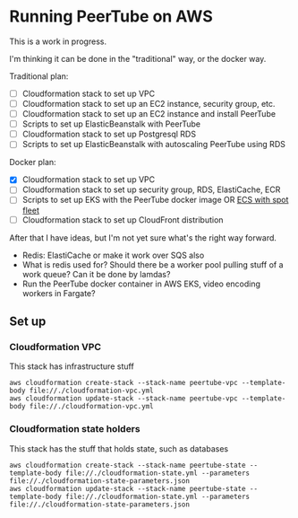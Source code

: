 # Running PeerTube on AWS

This is a work in progress.

I'm thinking it can be done in the "traditional" way, or the docker way.

Traditional plan:

 - [ ] Cloudformation stack to set up VPC
 - [ ] Cloudformation stack to set up an EC2 instance, security group, etc.
 - [ ] Cloudformation stack to set up an EC2 instance and install PeerTube
 - [ ] Scripts to set up ElasticBeanstalk with PeerTube
 - [ ] Cloudformation stack to set up Postgresql RDS
 - [ ] Scripts to set up ElasticBeanstalk with autoscaling PeerTube using RDS

Docker plan:

 - [x] Cloudformation stack to set up VPC
 - [ ] Cloudformation stack to set up security group, RDS, ElastiCache, ECR
 - [ ] Scripts to set up EKS with the PeerTube docker image OR [ECS with spot fleet](https://aws.amazon.com/blogs/compute/powering-your-amazon-ecs-clusters-with-spot-fleet/)
 - [ ] Cloudformation stack to set up CloudFront distribution

After that I have ideas, but I'm not yet sure what's the right way forward.

 - Redis: ElastiCache or make it work over SQS also
 - What is redis used for? Should there be a worker pool pulling stuff of a work queue? Can it be done by lamdas?
 - Run the PeerTube docker container in AWS EKS, video encoding workers in Fargate?

## Set up

### Cloudformation VPC

This stack has infrastructure stuff

```shell
aws cloudformation create-stack --stack-name peertube-vpc --template-body file://./cloudformation-vpc.yml
aws cloudformation update-stack --stack-name peertube-vpc --template-body file://./cloudformation-vpc.yml
```

### Cloudformation state holders

This stack has the stuff that holds state, such as databases

```shell
aws cloudformation create-stack --stack-name peertube-state --template-body file://./cloudformation-state.yml --parameters file://./cloudformation-state-parameters.json
aws cloudformation update-stack --stack-name peertube-state --template-body file://./cloudformation-state.yml --parameters file://./cloudformation-state-parameters.json
```


